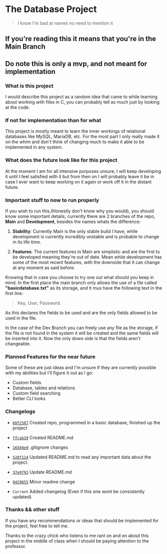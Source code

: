 
# The Database Project

> I know I'm bad at names no need to mention it

## **If you're reading this it means that you're in the Main Branch**

## **Do note this is only a mvp, and not meant for implementation**

### What is this project

I would describe this project as a random idea that came to while learning about working with files in C, you can probably tell as much just by looking at the code.

### If not for implementation than for what

This project is mostly meant to learn the inner workings of relational databases like MySQL, MariaDB, etc. For the most part I only really made it on the whim and don't think of changing much to make it able to be implemented in any system.

### What does the future look like for this project

At the moment I am for all intensive purposes unsure, I will keep developing it until I feel satisfied with it but from then on I will probably leave it be in case I ever want to keep working on it again or work off it in the distant future.

### Important stuff to now to run properly

If you wish to run this,(Honestly don't know why you would), you should know some important details, currently there are 2 branches of the repo, **Main** and **Development**, besides the names whats the difference:

1. **Stability**:
Currently Main is the only stable build I have, while development is currently incredibly unstable and is probable to change in its life time.

2. **Features**:
The current features in Main are simplistic and are the first to be developed meaning they're out of date. Mean while development has some of the most recent features, with the downside that it can change at any moment as said before.

Knowing that in case you choose to try one out what should you keep in mind. In the first place the main branch only allows the use of a file called **"basicdatabase.txt"** as its storage, and it mus have the following text in the first line:

> Key, User, Password.

As this declares the fields to be used and are the only fields allowed to be used in the file.

In the case of the Dev Branch you can freely use any file as the storage, if the file is not found in the system it will be created and the same fields will be inserted into it. Now the only down side is that the fields aren't changeable.

### Planned Features for the near future

Some of these are just ideas and I'm unsure if they are currently possible with my abilities but I'll figure it out as I go:

- Custom fields
- Database, tables and relations
- Custom field searching
- Better CLI looks

### Changelogs

- [`60f2587`](https://github.com/EfrenDaMo/DatabaseProyect/commit/60f2587b0c327275453a27d4aa31521f46be6a09) Created repo, programmed in a basic database, finished up the project

- [`ffcab19`](https://github.com/EfrenDaMo/DatabaseProyect/commit/ffcab193b9987b3c0274506430f9dcfdc09fddfa) Created README.md

- [`16584e9`](https://github.com/EfrenDaMo/DatabaseProyect/commit/16584e9edb9988ee6f7c2a346de138fb9b9992f3) .gitignore changes

- [`528f124`](https://github.com/EfrenDaMo/DatabaseProyect/commit/528f124e10870a99adb1056c4c3cbd50d8d84110) Updated README.md to read any important data about the project.

- [`37e9f93`](https://github.com/EfrenDaMo/DatabaseProyect/commit/37e9f93b069262e1e31591ba7b3f8ece532ba02f) Update README.md

- [`9429655`](https://github.com/EfrenDaMo/DatabaseProyect/commit/9429655b50a7cb8aae692b68627bc0a4a97a5242) Minor readme change

- `Current` Added changelog (Even if this one wont be consistently updated).

### Thanks && other stuff

If you have any recommendations or ideas that should be implemented for the project, feel free to tell me.

Thanks to the crazy chick who listens to me rant on and on about this project in the middle of class when I should be paying attention to the professor.
